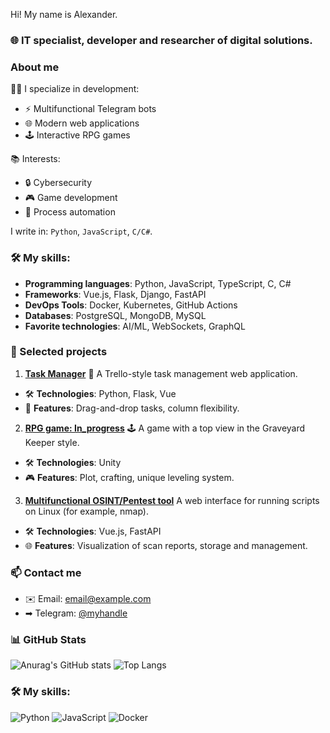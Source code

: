 Hi! My name is Alexander.
### 🌐 IT specialist, developer and researcher of digital solutions.

### About me
👨‍💻 I specialize in development:
- ⚡ Multifunctional Telegram bots
- 🌐 Modern web applications
- 🕹️ Interactive RPG games

📚 Interests:
- 🔒 Cybersecurity
- 🎮 Game development
- 🚀 Process automation

I write in: `Python`, `JavaScript`, `C/C#`.

### 🛠️ My skills:
- **Programming languages**: Python, JavaScript, TypeScript, C, C#
- **Frameworks**: Vue.js, Flask, Django, FastAPI
- **DevOps Tools**: Docker, Kubernetes, GitHub Actions
- **Databases**: PostgreSQL, MongoDB, MySQL
- **Favorite technologies**: AI/ML, WebSockets, GraphQL

### 📂 Selected projects
1. [**Task Manager**](https://github.com/username/Task-manager-PY )
📱 A Trello-style task management web application.
 - 🛠️ **Technologies**: Python, Flask, Vue
 - 🌟 **Features**: Drag-and-drop tasks, column flexibility.

2. [**RPG game: In_progress**](https://github.com/username/in-progress ) 
 🕹️ A game with a top view in the Graveyard Keeper style.
 - 🛠️ **Technologies**: Unity
 - 🎮 **Features**: Plot, crafting, unique leveling system.

3. [**Multifunctional OSINT/Pentest tool**](https://github.com/username/Cink ) 
 A web interface for running scripts on Linux (for example, nmap).
 - 🛠️ **Technologies**: Vue.js, FastAPI
 - 🌐 **Features**: Visualization of scan reports, storage and management.

 ### 📫 Contact me
- ✉️ Email: [email@example.com](mailto:email@example.com)
- ➡ Telegram: [@myhandle](https://t.me/my_nick)

### 📊 GitHub Stats

![Anurag's GitHub stats](https://github-readme-stats.vercel.app/api?username=godov-gr&show_icons=true&theme=radical)
![Top Langs](https://github-readme-stats.vercel.app/api/top-langs/?username=godov-gr&tlayout=compact&heme=radical)

### 🛠️ My skills:
![Python](https://img.shields.io/badge/-Python-3776AB?style=flat&logo=python&logoColor=white)
![JavaScript](https://img.shields.io/badge/-JavaScript-F7DF1E?style=flat&logo=javascript&logoColor=black)
![Docker](https://img.shields.io/badge/-Docker-2496ED?style=flat&logo=docker&logoColor=white)

